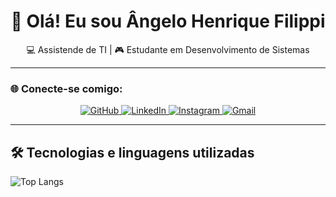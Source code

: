 <h1 align="center">👋 Olá! Eu sou Ângelo Henrique Filippi</h1>

<p align="center">
  💻 Assistende de TI | 🎮 Estudante em Desenvolvimento de Sistemas
</p>

---

### 🌐 Conecte-se comigo:

<p align="center">
  <a href="https://github.com/angelofilippi" target="_blank">
    <img alt="GitHub" src="https://img.shields.io/badge/GitHub-000?style=for-the-badge&logo=github&logoColor=white" />
  </a>
  <a href="https://www.linkedin.com/in/angelohenriquefilippi/" target="_blank">
    <img alt="LinkedIn" src="https://img.shields.io/badge/LinkedIn-0077B5?style=for-the-badge&logo=linkedin&logoColor=white" />
  </a>
  <a href="https://www.instagram.com/angeloh.filippi/" target="_blank">
    <img alt="Instagram" src="https://img.shields.io/badge/Instagram-E4405F?style=for-the-badge&logo=instagram&logoColor=white" />
  </a>
  <a href="mailto:angelofilippih@gmail.com" target="_blank">
    <img alt="Gmail" src="https://img.shields.io/badge/Gmail-D14836?style=for-the-badge&logo=gmail&logoColor=white" />
  </a>
</p>

---

## 🛠️ Tecnologias e linguagens utilizadas

![Top Langs](https://github-readme-stats.vercel.app/api/top-langs/?username=angelofilippi&layout=compact&theme=radical)
